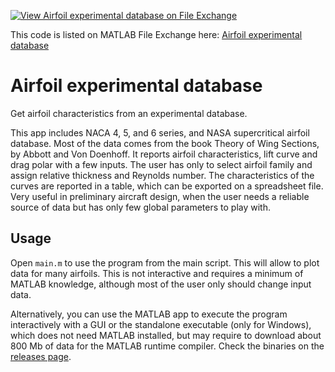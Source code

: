 [![View Airfoil experimental database on File Exchange](https://www.mathworks.com/matlabcentral/images/matlab-file-exchange.svg)](https://it.mathworks.com/matlabcentral/fileexchange/75051-airfoil-experimental-database)

This code is listed on MATLAB File Exchange here: [Airfoil experimental database](https://it.mathworks.com/matlabcentral/fileexchange/75051-airfoil-experimental-database)

# Airfoil experimental database

Get airfoil characteristics from an experimental database.

This app includes NACA 4, 5, and 6 series, and NASA supercritical airfoil database. Most of the data comes from the book Theory of Wing Sections, by Abbott and Von Doenhoff. It reports airfoil characteristics, lift curve and drag polar with a few inputs. The user has only to select airfoil family and assign relative thickness and Reynolds number. The characteristics of the curves are reported in a table, which can be exported on a spreadsheet file. Very useful in preliminary aircraft design, when the user needs a reliable source of data but has only few global parameters to play with.

## Usage
Open `main.m` to use the program from the main script. This will allow to plot data for many airfoils. This is not interactive and requires a minimum of MATLAB knowledge, although most of the user only should change input data.

Alternatively, you can use the MATLAB app to execute the program interactively with a GUI or the standalone executable (only for Windows), which does not need MATLAB installed, but may require to download about 800 Mb of data for the MATLAB runtime compiler. Check the binaries on the [releases page](https://github.com/dciliberti/experimentalAirfoilDatabase/releases).
